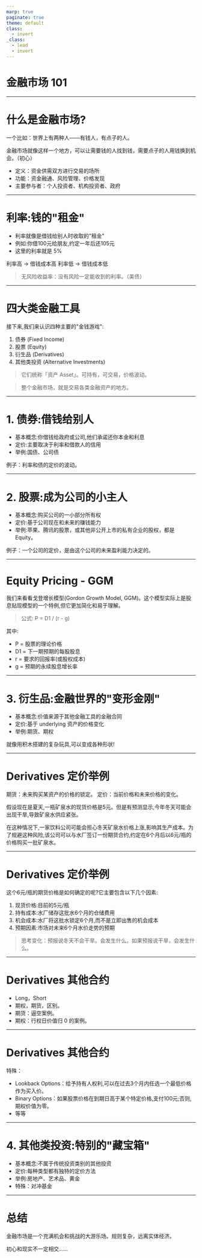```yaml
---
marp: true
paginate: true
theme: default
class:
  - invert
_class:
  - lead
  - invert
---
```


# 金融市场 101

---

# 什么是金融市场?

一个比如：世界上有两种人——有钱人，有点子的人。

金融市场就像这样一个地方，可以让需要钱的人找到钱，需要点子的人用钱换到机会。（初心）

- 定义：资金供需双方进行交易的场所
- 功能：资金融通、风险管理、价格发现
- 主要参与者：个人投资者、机构投资者、政府

---

# 利率:钱的"租金"

- 利率就像是借钱给别人时收取的"租金"
- 例如:你借100元给朋友,约定一年后还105元
- 这里的利率就是 5%

利率高 → 借钱成本高
利率低 → 借钱成本低

> 无风险收益率：没有风险一定能收到的利率。（美债）

---

# 四大类金融工具

接下来,我们来认识四种主要的"金钱游戏":

1. 债券 (Fixed Income)
2. 股票 (Equity)
3. 衍生品 (Derivatives)
4. 其他类投资 (Alternative Investments)

> 它们统称「资产 Asset」。可持有，可交易，价格波动。

> 整个金融市场，就是交易各类金融资产的地方。

---

# 1. 债券:借钱给别人

- 基本概念:你借钱给政府或公司,他们承诺还你本金和利息
- 定价:主要取决于利率和借款人的信用
- 举例:国债、公司债

例子：利率和债的定价的波动。

---

# 2. 股票:成为公司的小主人

- 基本概念:购买公司的一小部分所有权
- 定价:基于公司现在和未来的赚钱能力
- 举例:苹果、腾讯的股票，或其他非公开上市的私有企业的股权，都是 Equity。

例子：一个公司的定价，是由这个公司的未来盈利能力决定的。

---

# Equity Pricing - GGM

我们来看看戈登增长模型(Gordon Growth Model, GGM)。这个模型实际上是股息贴现模型的一个特例,但它更加简化和易于理解。

> 公式: P = D1 / (r - g)

其中:

- P = 股票的理论价格
- D1 = 下一期预期的每股股息
- r = 要求的回报率(或股权成本)
- g = 预期的永续股息增长率

---

# 3. 衍生品:金融世界的"变形金刚"

- 基本概念:价值来源于其他金融工具的金融合同
- 定价:基于 underlying 资产的价格变化
- 举例:期货、期权

就像用积木搭建的复杂玩具,可以变成各种形状!

---

# Derivatives 定价举例

期货：未来购买某资产的价格的锁定。
定价：当前价格和未来价格的变化。

假设现在是夏天,一瓶矿泉水的现货价格是5元。但是有预测显示,今年冬天可能会出现干旱,导致矿泉水供应紧张。

在这种情况下,一家饮料公司可能会担心冬天矿泉水价格上涨,影响其生产成本。为了规避这种风险,该公司可以与水厂签订一份期货合约,约定在6个月后以6元/瓶的价格购买一批矿泉水。

---

# Derivatives 定价举例

这个6元/瓶的期货价格是如何确定的呢?它主要包含以下几个因素:

1. 现货价格:目前的5元/瓶
2. 持有成本:水厂储存这批水6个月的仓储费用
3. 机会成本:水厂将这批水锁定6个月,而不是立即出售的机会成本
4. 预期因素:市场对未来6个月水价走势的预期

> 思考变化：预报说冬天不会干旱。会发生什么。如果预报说干旱，会发生什么。

---

# Derivatives 其他合约

- Long，Short
- 期权，期货，区别。
- 期货：逼空案例。
- 期权：行权日价值归 0 的案例。

---

# Derivatives 其他合约

特殊：

- Lookback Options：给予持有人权利,可以在过去3个月内任选一个最低价格作为买入价。
- Binary Options：如果股票价格在到期日高于某个特定价格,支付100元;否则,期权价值为零。
- 等等

---

# 4. 其他类投资:特别的"藏宝箱"

- 基本概念:不属于传统投资类别的其他投资
- 定价:每种类型都有独特的定价方法
- 举例:房地产、艺术品、黄金
- 特殊：对冲基金

---

# 总结

金融市场是一个充满机会和挑战的大游乐场。规则复杂，远离实体经济。

初心和现实不一定相交……